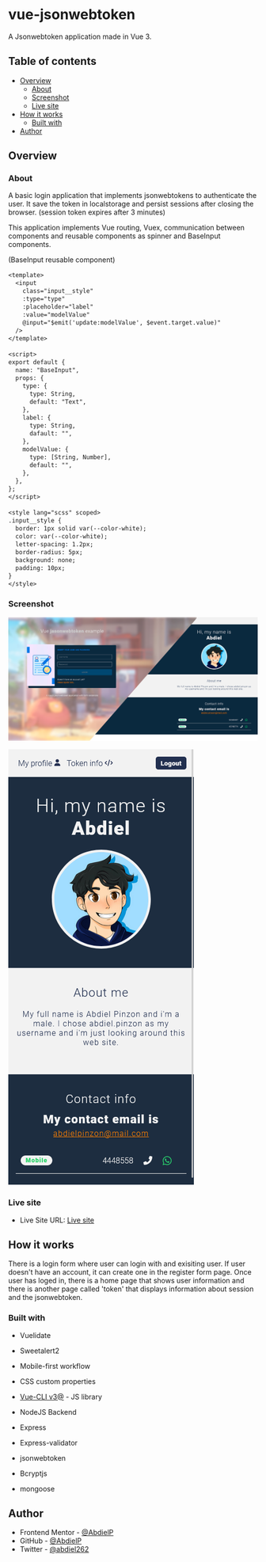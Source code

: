 # vue-jsonwebtoken

A Jsonwebtoken application made in Vue 3. 

## Table of contents

- [Overview](#overview)
  - [About](#About)
  - [Screenshot](#screenshot)
  - [Live site](#Live-site)
- [How it works](#How-it-works)
  - [Built with](#built-with)
- [Author](#author)

## Overview

### About

A basic login application that implements jsonwebtokens to authenticate the user. It save the token in localstorage and persist sessions after closing the browser. (session token expires after 3 minutes)

This application implements Vue routing, Vuex, communication between components and reusable components as spinner and BaseInput components.

(BaseInput reusable component)
```vue
<template>
  <input
    class="input__style"
    :type="type"
    :placeholder="label"
    :value="modelValue"
    @input="$emit('update:modelValue', $event.target.value)"
  />
</template>

<script>
export default {
  name: "BaseInput",
  props: {
    type: {
      type: String,
      default: "Text",
    },
    label: {
      type: String,
      dafault: "",
    },
    modelValue: {
      type: [String, Number],
      default: "",
    },
  },
};
</script>

<style lang="scss" scoped>
.input__style {
  border: 1px solid var(--color-white);
  color: var(--color-white);
  letter-spacing: 1.2px;
  border-radius: 5px;
  background: none;
  padding: 10px;
}
</style>
```

### Screenshot

![](./public/screenshots/desktop.png)

![](./public/screenshots/mobile.png)

### Live site

- Live Site URL: [Live site](https://abdielp.github.io/vue-jsonwebtoken)

## How it works

There is a login form where user can login with and exisiting user. If user doesn't have an account, it can create one in the register form page.
Once user has loged in, there is a home page that shows user information and there is another page called 'token' that displays information about session and the jsonwebtoken.

### Built with

- Vuelidate
- Sweetalert2
- Mobile-first workflow
- CSS custom properties
- [Vue-CLI v3@](https://vuejs.org/) - JS library

- NodeJS Backend
- Express
- Express-validator
- jsonwebtoken
- Bcryptjs
- mongoose

## Author

- Frontend Mentor - [@AbdielP](https://www.frontendmentor.io/profile/AbdielP)
- GitHub - [@AbdielP](https://github.com/AbdielP)
- Twitter - [@abdiel262](https://twitter.com/Abdiel262)
